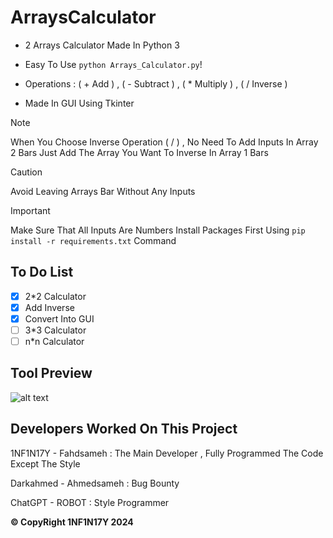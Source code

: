 # ArraysCalculator

- 2 Arrays Calculator Made In Python 3

- Easy To Use `python Arrays_Calculator.py`!

- Operations : ( + Add ) , ( - Subtract ) , ( * Multiply ) , ( / Inverse )

- Made In GUI Using Tkinter
> [!NOTE]
> When You Choose Inverse Operation ( / ) , No Need To Add Inputs In Array 2 Bars Just Add The Array You Want To Inverse In Array 1 Bars

> [!CAUTION]
> Avoid Leaving Arrays Bar Without Any Inputs

> [!IMPORTANT]
> Make Sure That All Inputs Are Numbers
> Install Packages First Using `pip install -r requirements.txt` Command

## To Do List

- [x] 2*2 Calculator
- [x] Add Inverse
- [x] Convert Into GUI
- [ ] 3*3 Calculator
- [ ] n*n Calculator

## Tool Preview

![alt text](https://github.com/Dark1NF1N17Y/WorldTimeGUI/blob/main/Preview.PNG?raw=true)

## Developers Worked On This Project

1NF1N17Y - Fahdsameh : The Main Developer , Fully Programmed The Code Except The Style

Darkahmed - Ahmedsameh : Bug Bounty

ChatGPT - ROBOT : Style Programmer

**&copy; CopyRight 1NF1N17Y 2024**

